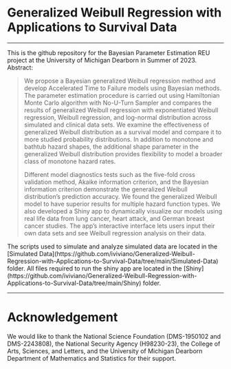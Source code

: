 # Generalized Weibull Regression with Applications to Survival Data
 ---
 
This is the github repository for the Bayesian Parameter Estimation REU project at the University of Michigan Dearborn in Summer of 2023. Abstract:

> We propose a Bayesian generalized Weibull regression method and develop Accelerated Time to Failure models using Bayesian methods. The parameter estimation procedure is carried out using Hamiltonian Monte Carlo algorithm with No-U-Turn Sampler and compares the results of generalized Weibull regression with exponentiated Weibull regression, Weibull regression, and log-normal distribution across simulated and clinical data sets. We examine the effectiveness of generalized Weibull distribution as a survival model and compare it to more studied probability distributions. In addition to monotone and bathtub hazard shapes, the additional shape parameter in the generalized Weibull distribution provides flexibility to model a broader class of monotone hazard rates. 
>
> Different model diagnostics tests such as the five-fold cross validation method, Akaike information criterion, and the Bayesian information criterion demonstrate the generalized Weibull distribution’s prediction accuracy. We found the generalized Weibull model to have superior results for multiple hazard function types. We also developed a Shiny app to dynamically visualize our models using real life data from lung cancer, heart attack, and German breast cancer studies. The app’s interactive interface lets users input their own data sets and see Weibull regression analysis on their data. 

<p>
The scripts used to simulate and analyze simulated data are located in the [Simulated Data](https://github.com/iviviano/Generalized-Weibull-Regression-with-Applications-to-Survival-Data/tree/main/Simulated-Data) folder. All files required to run the shiny app are located in the [Shiny](https://github.com/iviviano/Generalized-Weibull-Regression-with-Applications-to-Survival-Data/tree/main/Shiny) folder.
</p>

---
# Acknowledgement

We would like to thank the National Science Foundation (DMS-1950102 and DMS-2243808), the National Security Agency (H98230-23), the College of Arts, Sciences, and Letters, and the University of Michigan Dearborn Department of Mathematics and Statistics for their support.
